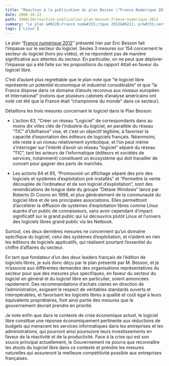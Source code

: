 ```yaml
---
title: "Réaction à la publication du plan Besson \"France Numérique 2012\""
date: 2008-10-22
path: 2008/10/reaction-publication-plan-besson-france-numerique-2012
summary: "Le plan &#8220;France num&#233;rique 2012&#8221; pr&#233;sent&#233; hier par Eric Besson fait l&#8217;impasse sur le secteur du logiciel."
tags: ['Linux']
---
```


<p>Le plan &#8220;<a href="http://www.premier-ministre.gouv.fr/chantiers/politique_numerique_1308/eric_besson_presente_plan_61406.html">France num&#233;rique 2012</a>&#8221; pr&#233;sent&#233; hier par Eric Besson fait l&#8217;impasse sur le secteur du logiciel. Seules 3 mesures sur 154 concernent le secteur du logiciel (hors jeu vid&#233;o), et ne r&#233;pondent pas de mani&#232;re significative aux attentes du secteur. En particulier, on ne peut que d&#233;plorer l&#8217;impasse qui a &#233;t&#233; faite sur les propositions du rapport Attali en faveur du logiciel libre.</p><p>C&#8217;est d&#8217;autant plus regrettable que le plan note que &#8220;le logiciel libre repr&#233;sente un potentiel &#233;conomique et industriel consid&#233;rable&#8221; et que &#8220;la France dispose dans ce domaine d&#8217;atouts reconnus aux niveaux europ&#233;en et international&#8221; (notons que plusieurs cabinets d&#8217;analyse am&#233;ricains ont not&#233; cet &#233;t&#233; que la France &#233;tait &#8220;championne du monde&#8221; dans ce secteur).</p><p>D&#233;taillons les trois mesures concernant le logiciel dans le Plan Besson:</p><ul><li><p>L&#8217;action 63, &#8220;Cr&#233;er un r&#233;seau &#8220;Logiciel&#8221; de correspondants dans au moins dix villes cl&#233;s de l&#8217;industrie du logiciel, en parall&#232;le du r&#233;seau &#8220;TIC&#8221; d&#8217;Ubifrance&#8221; vise, et c&#8217;est un objectif l&#233;gitime, &#224; favoriser la capacit&#233; d&#8217;exportation des &#233;diteurs de logiciels fran&#231;ais. N&#233;anmoins, elle reste &#224; un niveau relativement symbolique, et l&#8217;on peut m&#234;me s&#8217;interroger sur l&#8217;int&#233;r&#234;t d&#8217;avoir un r&#233;seau &#8220;logiciel&#8221; s&#233;par&#233; du r&#233;seau &#8220;TIC&#8221;, tant les acteurs de l&#8217;informatique (&#233;diteurs et soci&#233;t&#233;s de services, notamment) constituent un &#233;cosyst&#232;me qui doit travailler de concert pour gagner des parts de march&#233;s. </p></li>
<li><p>Les actions 64 et 65, &#8220;Promouvoir un affichage s&#233;par&#233; des prix des logiciels et syst&#232;mes d&#8217;exploitation pr&#233;-install&#233;s&#8221; et &#8220;Permettre la vente d&#233;coupl&#233;e de l&#8217;ordinateur et de son logiciel d&#8217;exploitation&#8221;, sont des revendications de longue date du groupe &#8220;D&#233;taxe Windows&#8221; lanc&#233; par Roberto Di Cosmo en 1998, et plus g&#233;n&#233;ralement de la communaut&#233; du logiciel libre et de ses principales associations. Elles permettront d&#8217;acc&#233;l&#233;rer la diffusion de syst&#232;mes d&#8217;exploitation libres comme Linux aupr&#232;s d&#8217;un public de connaisseurs, sans avoir cependant d&#8217;impact significatif sur le grand public qui lui d&#233;couvrira plut&#244;t Linux et l&#8217;univers des logiciels libres grand public via les Netbook. </p></li>
</ul><p>Surtout, ces deux derni&#232;res mesures ne concernent qu&#8217;un domaine sp&#233;cifique du logiciel, celui des syst&#232;mes d&#8217;exploitation, et n&#8217;aident en rien les &#233;diteurs de logiciels applicatifs, qui r&#233;alisent pourtant l&#8217;essentiel du chiffre d&#8217;affaires du secteur.</p><p>En tant que fondateur d&#8217;un des deux leaders fran&#231;ais de l&#8217;&#233;dition de logiciels libres, je suis donc d&#233;&#231;u par le plan pr&#233;sent&#233; par M. Besson, et je m&#8217;associe aux diff&#233;rentes demandes des organisations repr&#233;sentatives du secteur pour que des mesures plus sp&#233;cifiques, en faveur du secteur du logiciel en g&#233;n&#233;ral et du logiciel libre en particulier, soient annonc&#233;es rapidement. Des recommandations d&#8217;achats claires en direction de l&#8217;administration, exigeant le respect de v&#233;ritables standards ouverts et interop&#233;rables, et favorisant les logiciels libres &#224; qualit&#233; et co&#251;t &#233;gal &#224; leurs &#233;quivalents propri&#233;taires, font ainsi partie des mesures que le gouvernement devrait prendre en priorit&#233;. </p><p>Je note enfin que dans le contexte de crise &#233;conomique actuel, le logiciel libre constitue une r&#233;ponse &#233;conomiquement pertinente aux r&#233;ductions de budgets qui menacent les services informatiques dans les entreprises et les administrations, qui pourront ainsi poursuivre leurs investissements en faveur de la r&#233;activit&#233; et de la productivit&#233;. Face &#224; la crise qui est son soucis principal actuellement, le Gouvernement ne pourra que reconna&#238;tre les atouts du logiciel libre dans ce contexte et prendre les mesures naturelles qui assureront la meilleure comp&#233;titivit&#233; possible aux entreprises fran&#231;aises.</p> 


